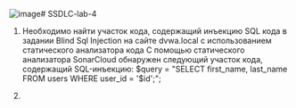 ![image](https://github.com/Kir-Scheluh/SSDLC-lab-4/assets/71601556/d7c660e5-a25d-4bc0-ab31-dfca88e69c82)# SSDLC-lab-4
1.	Необходимо найти участок кода, содержащий инъекцию SQL кода в задании Blind Sql Injection на сайте dvwa.local с использованием статического анализатора кода
С помощью статического анализатора SonarCloud обнаружен следующий участок кода, содержащий SQL-инъекцию: $query  = "SELECT first_name, last_name FROM users WHERE user_id = '$id';";

3.	
